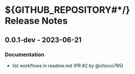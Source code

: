 # ${GITHUB_REPOSITORY#*/} Release Notes

## 0.0.1-dev - 2023-06-21

### Documentation

- list workflows in readme.md (PR #2 by @chicco785)
